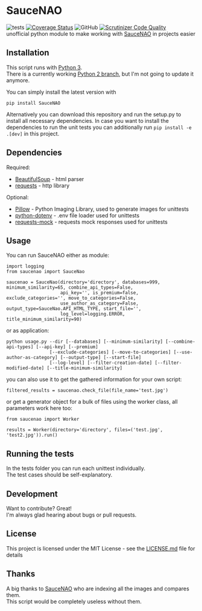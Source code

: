 # SauceNAO
![tests](https://github.com/DaRealFreak/saucenao/workflows/tests/badge.svg?branch=master)
[![Coverage Status](https://coveralls.io/repos/github/DaRealFreak/saucenao/badge.svg?branch=master)](https://coveralls.io/github/DaRealFreak/saucenao?branch=master)
![GitHub](https://img.shields.io/github/license/DaRealFreak/saucenao)
[![Scrutinizer Code Quality](https://scrutinizer-ci.com/g/DaRealFreak/saucenao/badges/quality-score.png?b=master)](https://scrutinizer-ci.com/g/DaRealFreak/saucenao/?branch=master)  
unofficial python module to make working with [SauceNAO](https://www.saucenao.com) in projects easier

## Installation
This script runs with [Python 3](https://www.python.org).  
There is a currently working [Python 2 branch](https://github.com/DaRealFreak/saucenao/tree/Python-2.x), but I'm not going to update it anymore.  

You can simply install the latest version with
```shell script
pip install SauceNAO
```

Alternatively you can download this repository and run the setup.py to install all necessary dependencies.
In case you want to install the dependencies to run the unit tests you can additionally run `pip install -e .[dev]` in this project.

## Dependencies
Required:
 * [BeautifulSoup](https://www.crummy.com/software/BeautifulSoup) - html parser
 * [requests](https://github.com/requests/requests) - http library

Optional:
 * [Pillow](https://python-pillow.org) - Python Imaging Library, used to generate images for unittests
 * [python-dotenv](https://github.com/theskumar/python-dotenv) - .env file loader used for unittests
 * [requests-mock](https://pypi.python.org/pypi/requests-mock) - requests mock responses used for unittests

## Usage
You can run SauceNAO either as module:
```
import logging
from saucenao import SauceNao

saucenao = SauceNao(directory='directory', databases=999, minimum_similarity=65, combine_api_types=False,
                    api_key='', is_premium=false, exclude_categories='', move_to_categories=False,
                    use_author_as_category=False, output_type=SauceNao.API_HTML_TYPE, start_file='',
                    log_level=logging.ERROR, title_minimum_similarity=90)
```

or as application:
```
python usage.py --dir [--databases] [--minimum-similarity] [--combine-api-types] [--api-key] [--premium]
                [--exclude-categories] [--move-to-categories] [--use-author-as-category] [--output-type] [--start-file]
                [--log-level] [--filter-creation-date] [--filter-modified-date] [--title-minimum-similarity]
```

you can also use it to get the gathered information for your own script:
```
filtered_results = saucenao.check_file(file_name='test.jpg')
```

or get a generator object for a bulk of files using the worker class, all parameters work here too:
```
from saucenao import Worker

results = Worker(directory='directory', files=('test.jpg', 'test2.jpg')).run()
```

## Running the tests
In the tests folder you can run each unittest individually.  
The test cases should be self-explanatory.

## Development
Want to contribute? Great!  
I'm always glad hearing about bugs or pull requests.

## License
This project is licensed under the MIT License - see the [LICENSE.md](LICENSE) file for details

## Thanks
A big thanks to [SauceNAO](https://www.saucenao.com) who are indexing all the images and compares them.  
This script would be completely useless without them.